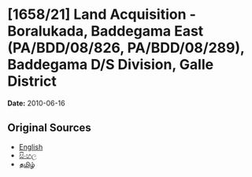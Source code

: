 # [1658/21] Land Acquisition - Boralukada, Baddegama East (PA/BDD/08/826, PA/BDD/08/289), Baddegama D/S Division, Galle District

**Date:** 2010-06-16

## Original Sources

- [English](https://documents.gov.lk/view/extra-gazettes/2010/6/1658-21_E.pdf)
- [සිංහල](https://documents.gov.lk/view/extra-gazettes/2010/6/1658-21_S.pdf)
- [தமிழ்](https://documents.gov.lk/view/extra-gazettes/2010/6/1658-21_T.pdf)
